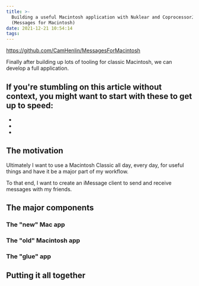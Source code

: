 ```yaml
---
title: >-
  Building a useful Macintosh application with Nuklear and CoprocessorJS
  (Messages for Macintosh)
date: 2021-12-21 10:54:14
tags:
---
```

https://github.com/CamHenlin/MessagesForMacintosh

Finally after building up lots of tooling for classic Macintosh, we can develop a full application. 

If you're stumbling on this article without context, you might want to start with these to get up to speed:
- 
- 
- 
- 

## The motivation
Ultimately I want to use a Macintosh Classic all day, every day, for useful things and have it be a major part of my workflow. 

To that end, I want to create an iMessage client to send and receive messages with my friends.

## The major components

### The "new" Mac app

### The "old" Macintosh app

### The "glue" app

## Putting it all together